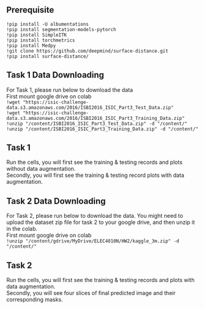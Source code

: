 
## Prerequisite 
```!pip install -U albumentations```  
```!pip install segmentation-models-pytorch```  
```!pip install SimpleITK```  
```!pip install torchmetrics```  
```!pip install Medpy```  
```!git clone https://github.com/deepmind/surface-distance.git```  
```!pip install surface-distance/```

## Task 1 Data Downloading
For Task 1, please run below to download the data  
First mount google drive on colab  
```!wget "https://isic-challenge-data.s3.amazonaws.com/2016/ISBI2016_ISIC_Part3_Test_Data.zip"```  
```!wget "https://isic-challenge-data.s3.amazonaws.com/2016/ISBI2016_ISIC_Part3_Training_Data.zip"```  
```!unzip "/content/ISBI2016_ISIC_Part3_Test_Data.zip" -d "/content/"```  
```!unzip "/content/ISBI2016_ISIC_Part3_Training_Data.zip" -d "/content/"```

## Task 1
Run the cells, you will first see the training & testing records and plots without data augmentation.  
Secondly, you will first see the training & testing record plots with data augmentation.

## Task 2 Data Downloading
For Task 2, please run below to download the data. You might need to upload the dataset zip file for task 2 to your google drive, and then unzip it in the colab.  
First mount google drive on colab  
```!unzip "/content/gdrive/MyDrive/ELEC4010N/HW2/kaggle_3m.zip" -d "/content/"```

## Task 2
Run the cells, you will first see the training & testing records and plots with data augmentation.  
Secondly, you will see four slices of final predicted image and their corresponding masks.
